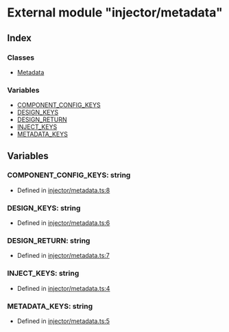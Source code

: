 # External module "injector/metadata"


## Index

### Classes
* [Metadata](../classes/_injector_metadata_.metadata.md)

### Variables
* [COMPONENT_CONFIG_KEYS](_injector_metadata_.md#component_config_keys)
* [DESIGN_KEYS](_injector_metadata_.md#design_keys)
* [DESIGN_RETURN](_injector_metadata_.md#design_return)
* [INJECT_KEYS](_injector_metadata_.md#inject_keys)
* [METADATA_KEYS](_injector_metadata_.md#metadata_keys)

## Variables

### COMPONENT_CONFIG_KEYS: string

* Defined in [injector/metadata.ts:8](https://github.com/igorzg/typeix/blob/master/src/injector/metadata.ts#L8)


### DESIGN_KEYS: string

* Defined in [injector/metadata.ts:6](https://github.com/igorzg/typeix/blob/master/src/injector/metadata.ts#L6)


### DESIGN_RETURN: string

* Defined in [injector/metadata.ts:7](https://github.com/igorzg/typeix/blob/master/src/injector/metadata.ts#L7)


### INJECT_KEYS: string

* Defined in [injector/metadata.ts:4](https://github.com/igorzg/typeix/blob/master/src/injector/metadata.ts#L4)


### METADATA_KEYS: string

* Defined in [injector/metadata.ts:5](https://github.com/igorzg/typeix/blob/master/src/injector/metadata.ts#L5)


